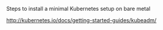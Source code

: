 Steps to install a minimal Kubernetes setup on bare metal

http://kubernetes.io/docs/getting-started-guides/kubeadm/
